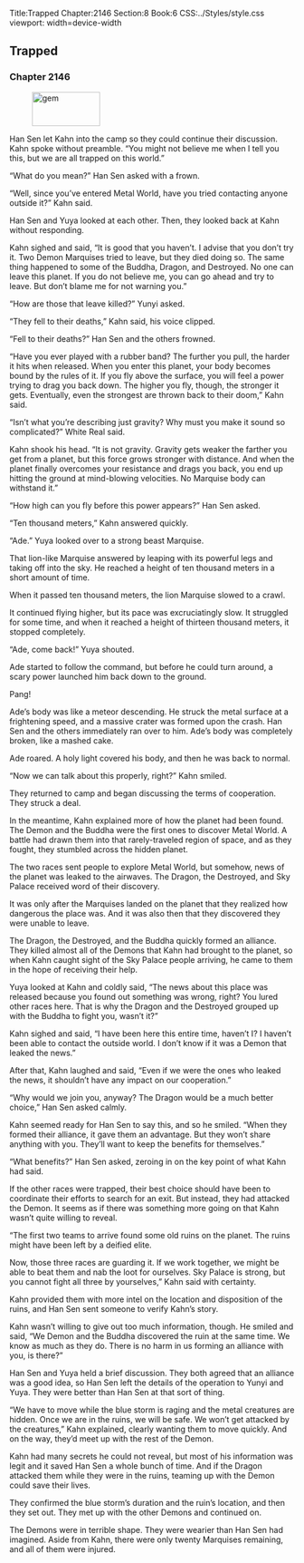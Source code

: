 Title:Trapped 
Chapter:2146 
Section:8 
Book:6 
CSS:../Styles/style.css 
viewport: width=device-width
  
## Trapped
### Chapter 2146 
<figure>
	<img src="../Images/gem.gif" alt="gem" id="gem" width="120" height="60" />
</figure>
  

  
  Han Sen let Kahn into the camp so they could continue their discussion. Kahn spoke without preamble. “You might not believe me when I tell you this, but we are all trapped on this world.”

“What do you mean?” Han Sen asked with a frown.

“Well, since you’ve entered Metal World, have you tried contacting anyone outside it?” Kahn said.

Han Sen and Yuya looked at each other. Then, they looked back at Kahn without responding.

Kahn sighed and said, “It is good that you haven’t. I advise that you don’t try it. Two Demon Marquises tried to leave, but they died doing so. The same thing happened to some of the Buddha, Dragon, and Destroyed. No one can leave this planet. If you do not believe me, you can go ahead and try to leave. But don’t blame me for not warning you.”

“How are those that leave killed?” Yunyi asked.

“They fell to their deaths,” Kahn said, his voice clipped.

“Fell to their deaths?” Han Sen and the others frowned.

“Have you ever played with a rubber band? The further you pull, the harder it hits when released. When you enter this planet, your body becomes bound by the rules of it. If you fly above the surface, you will feel a power trying to drag you back down. The higher you fly, though, the stronger it gets. Eventually, even the strongest are thrown back to their doom,” Kahn said.

“Isn’t what you’re describing just gravity? Why must you make it sound so complicated?” White Real said.

Kahn shook his head. “It is not gravity. Gravity gets weaker the farther you get from a planet, but this force grows stronger with distance. And when the planet finally overcomes your resistance and drags you back, you end up hitting the ground at mind-blowing velocities. No Marquise body can withstand it.”

“How high can you fly before this power appears?” Han Sen asked.

“Ten thousand meters,” Kahn answered quickly.

“Ade.” Yuya looked over to a strong beast Marquise.

That lion-like Marquise answered by leaping with its powerful legs and taking off into the sky. He reached a height of ten thousand meters in a short amount of time.

When it passed ten thousand meters, the lion Marquise slowed to a crawl.

It continued flying higher, but its pace was excruciatingly slow. It struggled for some time, and when it reached a height of thirteen thousand meters, it stopped completely.

“Ade, come back!” Yuya shouted.

Ade started to follow the command, but before he could turn around, a scary power launched him back down to the ground.

Pang!

Ade’s body was like a meteor descending. He struck the metal surface at a frightening speed, and a massive crater was formed upon the crash. Han Sen and the others immediately ran over to him. Ade’s body was completely broken, like a mashed cake.

Ade roared. A holy light covered his body, and then he was back to normal.

“Now we can talk about this properly, right?” Kahn smiled.

They returned to camp and began discussing the terms of cooperation. They struck a deal.

In the meantime, Kahn explained more of how the planet had been found. The Demon and the Buddha were the first ones to discover Metal World. A battle had drawn them into that rarely-traveled region of space, and as they fought, they stumbled across the hidden planet.

The two races sent people to explore Metal World, but somehow, news of the planet was leaked to the airwaves. The Dragon, the Destroyed, and Sky Palace received word of their discovery.

It was only after the Marquises landed on the planet that they realized how dangerous the place was. And it was also then that they discovered they were unable to leave.

The Dragon, the Destroyed, and the Buddha quickly formed an alliance. They killed almost all of the Demons that Kahn had brought to the planet, so when Kahn caught sight of the Sky Palace people arriving, he came to them in the hope of receiving their help.

Yuya looked at Kahn and coldly said, “The news about this place was released because you found out something was wrong, right? You lured other races here. That is why the Dragon and the Destroyed grouped up with the Buddha to fight you, wasn’t it?”

Kahn sighed and said, “I have been here this entire time, haven’t I? I haven’t been able to contact the outside world. I don’t know if it was a Demon that leaked the news.”

After that, Kahn laughed and said, “Even if we were the ones who leaked the news, it shouldn’t have any impact on our cooperation.”

“Why would we join you, anyway? The Dragon would be a much better choice,” Han Sen asked calmly.

Kahn seemed ready for Han Sen to say this, and so he smiled. “When they formed their alliance, it gave them an advantage. But they won’t share anything with you. They’ll want to keep the benefits for themselves.”

“What benefits?” Han Sen asked, zeroing in on the key point of what Kahn had said.

If the other races were trapped, their best choice should have been to coordinate their efforts to search for an exit. But instead, they had attacked the Demon. It seems as if there was something more going on that Kahn wasn’t quite willing to reveal.

“The first two teams to arrive found some old ruins on the planet. The ruins might have been left by a deified elite.

Now, those three races are guarding it. If we work together, we might be able to beat them and nab the loot for ourselves. Sky Palace is strong, but you cannot fight all three by yourselves,” Kahn said with certainty.

Kahn provided them with more intel on the location and disposition of the ruins, and Han Sen sent someone to verify Kahn’s story.

Kahn wasn’t willing to give out too much information, though. He smiled and said, “We Demon and the Buddha discovered the ruin at the same time. We know as much as they do. There is no harm in us forming an alliance with you, is there?”

Han Sen and Yuya held a brief discussion. They both agreed that an alliance was a good idea, so Han Sen left the details of the operation to Yunyi and Yuya. They were better than Han Sen at that sort of thing.

“We have to move while the blue storm is raging and the metal creatures are hidden. Once we are in the ruins, we will be safe. We won’t get attacked by the creatures,” Kahn explained, clearly wanting them to move quickly. And on the way, they’d meet up with the rest of the Demon.

Kahn had many secrets he could not reveal, but most of his information was legit and it saved Han Sen a whole bunch of time. And if the Dragon attacked them while they were in the ruins, teaming up with the Demon could save their lives.

They confirmed the blue storm’s duration and the ruin’s location, and then they set out. They met up with the other Demons and continued on.

The Demons were in terrible shape. They were wearier than Han Sen had imagined. Aside from Kahn, there were only twenty Marquises remaining, and all of them were injured.
